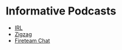 # Informative Podcasts

* [IRL](https://pca.st/irl)
* [Zigzag](https://pca.st/zigzag)
* [Fireteam Chat](https://pca.st/R40E)
